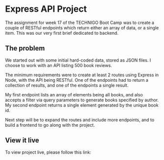 # Express API Project

The assignment for week 17 of the TECHNIGO Boot Camp was to create a couple of RESTful endpoints which return either an array of data, or a single item. This was our very first brief dedicated to backend.

## The problem

We started out with some initial hard-coded data, stored as JSON files. I choose to work with an API listing 500 book reviews.

The minimum requirements were to create at least 2 routes using Express in Node, with the API being RESTful. One of the endpoints had to return a collection of results, and one of the endpoints a single result.

My first endpoint lists an array of elements being all books, and also accepts a filter via query parameters to generate books specified by author. My second endpoint returns a single element generated by the unique book id.

Next step will be to expand the routes and include more endpoints, and to build a frontend to go along with the project.

## View it live

To view project live, please follow this link:
